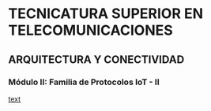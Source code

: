# **TECNICATURA SUPERIOR EN TELECOMUNICACIONES**
## ARQUITECTURA Y CONECTIVIDAD 
###  Módulo II: Familia de Protocolos IoT - II 
[text](<../../../../Ispc/TST/Arquitectura y Conectividad  2025/Practico 6/Presentacion -Grupo 2 -Proyecto 1_DHT11_ESP32_FINAL.pptx>)
